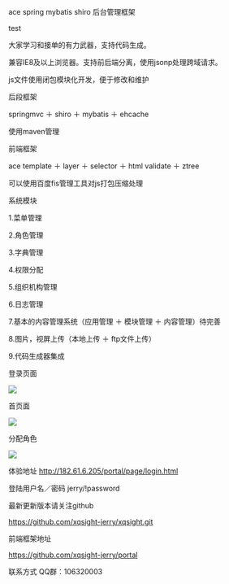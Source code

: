 ace spring  mybatis shiro 后台管理框架

test

大家学习和接单的有力武器，支持代码生成。

兼容IE8及以上浏览器。支持前后端分离，使用jsonp处理跨域请求。

js文件使用闭包模块化开发，便于修改和维护

后段框架  

springmvc ＋ shiro ＋ mybatis ＋ ehcache

使用maven管理

前端框架

ace template ＋ layer ＋ selector ＋ html validate ＋ ztree

可以使用百度fis管理工具对js打包压缩处理

系统模块

1.菜单管理

2.角色管理

3.字典管理

4.权限分配

5.组织机构管理

6.日志管理

7.基本的内容管理系统（应用管理 ＋ 模块管理 ＋ 内容管理）待完善

8.图片，视屏上传（本地上传 ＋ ftp文件上传）

9.代码生成器集成

登录页面

<img src="http://img.blog.csdn.net/20161013113521708?watermark/2/text/aHR0cDovL2Jsb2cuY3Nkbi5uZXQv/font/5a6L5L2T/fontsize/400/fill/I0JBQkFCMA==/dissolve/70/gravity/Center"/>

首页面

<img src="http://img.blog.csdn.net/20161013113538670?watermark/2/text/aHR0cDovL2Jsb2cuY3Nkbi5uZXQv/font/5a6L5L2T/fontsize/400/fill/I0JBQkFCMA==/dissolve/70/gravity/Center"/>

分配角色

<img src="http://img.blog.csdn.net/20161013113548396?watermark/2/text/aHR0cDovL2Jsb2cuY3Nkbi5uZXQv/font/5a6L5L2T/fontsize/400/fill/I0JBQkFCMA==/dissolve/70/gravity/Center"/>

体验地址
http://182.61.6.205/portal/page/login.html

登陆用户名／密码 jerry/!password

最新更新版本请关注github

https://github.com/xqsight-jerry/xqsight.git

前端框架地址

https://github.com/xqsight-jerry/portal

联系方式
QQ群：106320003



